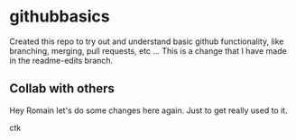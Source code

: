 # githubbasics
Created this repo to try out and understand basic github functionality, like branching, merging, pull requests, etc ... 
This is a change that I have made in the readme-edits branch.

## Collab with others

Hey Romain let's do some changes here again. Just to get really used to it. 

ctk

